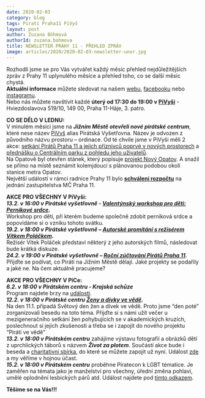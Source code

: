 ```yaml
---
date: 2020-02-03
category: blog
tags: Pirati Praha11 PiVyš
layout: post
author: Zuzana Böhmová
authorId: zuzana.bohmova
title: NEWSLETTER PRAHY 11 - PŘEHLED ZPRÁV
image: articles/2020/2020-02-03-newsletter-unor.jpg
---
```


Rozhodli jsme se pro Vás vytvářet každý měsíc přehled nejdůležitějších zpráv z Prahy 11 uplynulého měsíce a přehled toho, co se další měsíc chystá. <br>
**Aktuální informace** můžete sledovat na našem [webu]( https://praha11.pirati.cz/), [facebooku]( https://www.facebook.com/pirati11.cz/) nebo [instagramu]( https://www.instagram.com/piratipraha11/).<br>
Nebo nás můžete navštívit každé **úterý od 17:30 do 19:00 v [PiVyši]( https://www.google.com/maps/place/PiVy%C5%A1+-+Pir%C3%A1tsk%C3%A9+centrum+Ji%C5%BEn%C3%AD+M%C4%9Bsto/@50.0330773,14.525848,15z/data=!4m5!3m4!1s0x0:0x4c17a87e66865ac0!8m2!3d50.0330773!4d14.525848)** - Hviezdoslavova 519/10, 149 00, Praha 11-Háje, 3. patro. <br>

**CO SE DĚLO V LEDNU:** <br>
V minulém měsíci jsme na ***Jižním Městě otevřeli nové pirátské centrum***, které nese název [PiVyš]( https://www.facebook.com/piratskavysetrovna/) alias Pirátská Vyšetřovna. Název je odvozen z původního názvu prostoru – ordinace. Od té chvíle jsme v PiVyši měli 2 akce: [setkání Pirátů Praha 11 a jejich příznivců poprvé v nových prostorech]( https://www.facebook.com/pg/piratskavysetrovna/photos/?tab=album&album_id=119032499641234) a [přednášku o Centrálním parku z pohledu jeho uživatelů]( https://praha11.pirati.cz/tiskove-zpravy/centralni-park/). <br>
Na Opatově byl otevřen stánek, který popisuje [projekt Nový Opatov]( https://www.facebook.com/pirati11.cz/posts/761752837680178?__tn__=-R). A snažil se přímo na místě seznámit kolemjdoucí s plánovanou podobou okolí stanice metra Opatov. <br>
Největší událostí v rámci radnice Prahy 11 bylo **[schválení rozpočtu]( https://praha11.pirati.cz/tiskove-zpravy/rozpocet/)** na jednání zastupitelstva MČ Praha 11. <br>

**AKCE PRO VŠECHNY V PiVyši:** <br>
***13.2. v 16:00 v Pirátské vyšetřovně - [Valentýnský workshop pro děti: Perníkové srdce]( https://www.facebook.com/events/1354707764736165/).***<br>
Workshop pro děti, při kterém budeme společně zdobit perníková srdce a popovídáme si o vzniku tohoto svátku. <br>
***19.2. v 18:00 v Pirátské vyšetřovně – [Autorské promítání s režisérem Vítkem Poláčkem]( https://www.facebook.com/events/2804797732936673/).***<br>
Režisér Vítek Poláček představí některý z jeho autorských filmů, následovat bude krátká diskuze. <br>
***24.2. v 19:00 v Pirátské vyšetřovně – [Roční zúčtování Pirátů Praha 11]( https://www.facebook.com/events/180997419831036/).***<br>
Přijďte se podívat, co Piráti na Jižním Městě dělají. Jaké projekty se podařily a jaké ne. Na čem
aktuálně pracujeme? <br>


**AKCE PRO VŠECHNY V PiCe:** <br>
***6.2. v 18:00 v Pirátském centru - Krajská schůze***<br>
Program najdete brzy na [události]( https://www.facebook.com/events/128832851628528/). <br>
***12.2. v 18:00 v Pirátské centru [Ženy a dívky ve vědě]( https://www.facebook.com/events/1520900471398238/).***<br>
Na den 11.1. připadá Světový den žen a dívek ve vědě. Proto jsme “den poté” zorganizovali besedu na toto téma. Přijďte si s námi užít večer u mezigeneračního setkání žen pohybujících se v akademických kruzích, poslechnout si jejich zkušenosti a třeba se i zapojit do nového projektu “Piráti ve vědě” <br>
***13.2. v 18:00 v Pirátském centru*** zahájíme výstavu fotografií a obrázků dětí z uprchlických táborů s názvem ***Život za plotem***.  Součástí akce bude i beseda a [charitativní sbírka]( https://www.facebook.com/events/475822563130198/), do které se můžete zapojit už nyní. Událost [zde]( https://www.facebook.com/events/1174265032764502/) a my věříme v hojnou účast. <br>
 ***15.2. v 18:00 v Pirátském centru*** proběhne Piratecon k LGBT tématice. Je zaměřen na témata jako je manželství pro všechny, úřední změna pohlaví, umělé oplodnění lesbických párů atd. Událost najdete pod [tímto odkazem]( https://www.facebook.com/events/2643013552418761/).


**Těšíme se na Vás!!!**
